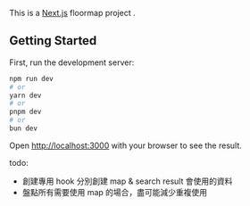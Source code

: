 This is a [Next.js](https://nextjs.org) floormap project .

## Getting Started

First, run the development server:

```bash
npm run dev
# or
yarn dev
# or
pnpm dev
# or
bun dev
```

Open [http://localhost:3000](http://localhost:3000) with your browser to see the result.

todo:

- 創建專用 hook 分別創建 map & search result 會使用的資料
- 盤點所有需要使用 map 的場合，盡可能減少重複使用
